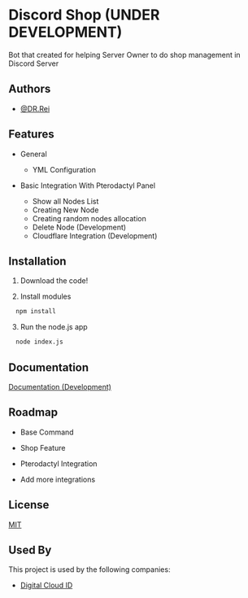 # Discord Shop (UNDER DEVELOPMENT)

Bot that created for helping Server Owner to do shop management in Discord Server

## Authors

-   [@DR.Rei](https://github.com/Dr-Rei)

## Features

-   General

    -   YML Configuration

-   Basic Integration With Pterodactyl Panel

    -   Show all Nodes List
    -   Creating New Node
    -   Creating random nodes allocation 
    -   Delete Node (Development)
    -   Cloudflare Integration (Development)


## Installation

1. Download the code!

2. Install modules

```bash
  npm install

```

3. Run the node.js app

```bash
  node index.js

```

## Documentation

[Documentation (Development)](https://github.com/Dr-Rei/Discord-Shop/wiki)

## Roadmap

-   Base Command

-   Shop Feature

-   Pterodactyl Integration

-   Add more integrations

## License

[MIT](https://github.com/Dr-Rei/Discord-Shop/blob/main/LICENSE)

## Used By

This project is used by the following companies:

-   [Digital Cloud ID](https://digital-cloud.tech)
